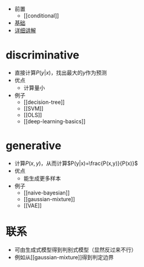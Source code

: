 - 前置
  - [[conditional]]
- [基础](https://zhuanlan.zhihu.com/p/30941701)
- [详细讲解](https://zhuanlan.zhihu.com/p/266202548)
# discriminative
- 直接计算$P(y|x)$，找出最大的$y$作为预测
- 优点
  - 计算量小
- 例子
  - [[decision-tree]]
  - [[SVM]]
  - [[OLS]]
  - [[deep-learning-basics]]
# generative
- 计算$P(x,y)$，从而计算$P(y|x)=\frac{P(x,y)}{P(x)}$
- 优点
  - 能生成更多样本
- 例子
  - [[naive-bayesian]]
  - [[gaussian-mixture]]
  - [[VAE]]
# 联系
- 可由生成式模型得到判别式模型（显然反过来不行）
- 例如从[[gaussian-mixture]]得到判定边界